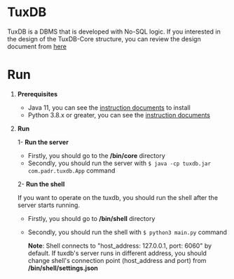 ﻿
# TuxDB

TuxDB is a DBMS that is developed with No-SQL logic. If you interested in the design of the TuxDB-Core structure, you can review the design document from [here](https://github.com/burakpadr/tuxdb/blob/main/docs/design/tuxdb-design.md)

# Run
  
 1. **Prerequisites**
 
	 - Java 11,  you can see the [instruction documents](https://docs.oracle.com/en/java/javase/11/install/overview-jdk-installation.html#GUID-8677A77F-231A-40F7-98B9-1FD0B48C346A) to install
	 - Python 3.8.x or greater, you can see the [instruction documents](https://www.python.org/)

 2. **Run**

	 1- **Run the server**

	- Firstly, you should go to the **/bin/core** directory
	- Secondly, you should run the server with `$ java -cp tuxdb.jar com.padr.tuxdb.App` command
		
	2- **Run the shell**

	If you want to operate on the tuxdb, you should run the shell after the server starts running.

	- Firstly, you should go to **/bin/shell** directory
	- Secondly, you should run the shell with `$ python3 main.py` command
	 
		 **Note**: Shell connects to "host_address: 127.0.0.1, port: 6060" by default. If tuxdb's server runs in different address, you should change shell's connection point (host_address and port) from **/bin/shell/settings.json**

	  
